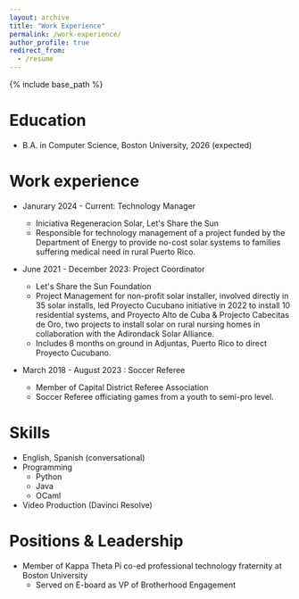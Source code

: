 ```yaml
---
layout: archive
title: "Work Experience"
permalink: /work-experience/
author_profile: true
redirect_from:
  - /resume
---
```


{% include base_path %}

Education
======
* B.A. in Computer Science, Boston University, 2026 (expected)

Work experience
======
* Janurary 2024 - Current: Technology Manager
  * Iniciativa Regeneracion Solar, Let's Share the Sun
  * Responsible for technology management of a project funded by the Department of Energy to provide no-cost solar systems to families suffering medical need in rural Puerto Rico.

* June 2021 - December 2023: Project Coordinator
  * Let's Share the Sun Foundation 
  * Project Management for non-profit solar installer, involved directly in 35 solar installs, led Proyecto Cucubano initiative in 2022 to install 10 residential systems, and Proyecto Alto de Cuba & Projecto Cabecitas de Oro, two projects to install solar on rural nursing homes in collaboration with the Adirondack Solar Alliance. 
  * Includes 8 months on ground in Adjuntas, Puerto Rico to direct Proyecto Cucubano. 

* March 2018 - August 2023 : Soccer Referee
  * Member of Capital District Referee Association 
  * Soccer Referee officiating games from a youth to semi-pro level. 
  
Skills
======
* English, Spanish (conversational)
* Programming
  * Python
  * Java
  * OCaml
* Video Production (Davinci Resolve)

Positions & Leadership 
======
* Member of Kappa Theta Pi co-ed professional technology fraternity at Boston University
  * Served on E-board as VP of Brotherhood Engagement
